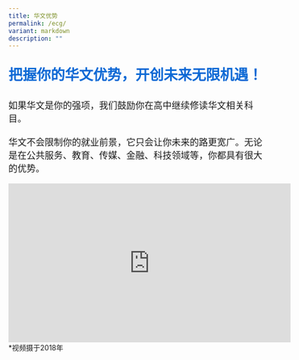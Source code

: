 ```yaml
---
title: 华文优势
permalink: /ecg/
variant: markdown
description: ""
---
```

<center><p style="color: #0C69D5; font-family: kai; font-size: 28px; font-weight: bold">把握你的华文优势，开创未来无限机遇！</p></center>

<p style="font-family: kai; font-size: 18px;">如果华文是你的强项，我们鼓励你在高中继续修读华文相关科目。<br>
	<br>华文不会限制你的就业前景，它只会让你未来的路更宽广。无论是在公共服务、教育、传媒、金融、科技领域等，你都具有很大的优势。</p>

<center><iframe allowfullscreen="" allow="accelerometer; autoplay; clipboard-write; encrypted-media; gyroscope; picture-in-picture; web-share" frameborder="0" title="YouTube video player" src="https://www.youtube.com/embed/r1_FRRzx0Tg?si=99LogcZVNl4MCun1" height="315" width="560"></iframe></center>
*视频摄于2018年